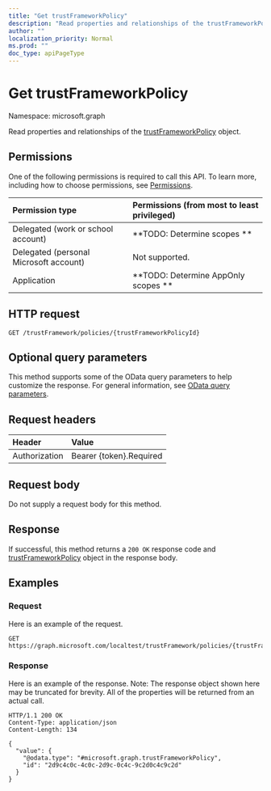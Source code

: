 ```yaml
---
title: "Get trustFrameworkPolicy"
description: "Read properties and relationships of the trustFrameworkPolicy object."
author: ""
localization_priority: Normal
ms.prod: ""
doc_type: apiPageType
---
```


# Get trustFrameworkPolicy

Namespace: microsoft.graph

Read properties and relationships of the [trustFrameworkPolicy](../resources/trustframeworkpolicy.md) object.

## Permissions
One of the following permissions is required to call this API. To learn more, including how to choose permissions, see [Permissions](/concepts/permissions-reference.md).

|Permission type|Permissions (from most to least privileged)|
|:---|:---|
|Delegated (work or school account)|**TODO: Determine scopes **|
|Delegated (personal Microsoft account)|Not supported.|
|Application|**TODO: Determine AppOnly scopes **|

## HTTP request
<!-- {
  "blockType": "ignored"
}
-->
``` http
GET /trustFramework/policies/{trustFrameworkPolicyId}
```

## Optional query parameters
This method supports some of the OData query parameters to help customize the response. For general information, see [OData query parameters](/graph/query-parameters).

## Request headers
|Header|Value|
|:---|:---|
|Authorization|Bearer {token}.Required|

## Request body
Do not supply a request body for this method.

## Response
If successful, this method returns a `200 OK` response code and [trustFrameworkPolicy](../resources/trustframeworkpolicy.md) object in the response body.

## Examples

### Request
Here is an example of the request.
<!-- {
  "blockType": "request",
  "name": "get_trustframeworkpolicy"
}
-->
``` http
GET https://graph.microsoft.com/localtest/trustFramework/policies/{trustFrameworkPolicyId}
```

### Response
Here is an example of the response. Note: The response object shown here may be truncated for brevity. All of the properties will be returned from an actual call.
<!-- {
  "blockType": "response",
  "truncated": true,
  "@odata.type": "microsoft.graph.trustFrameworkPolicy"
}
-->
``` http
HTTP/1.1 200 OK
Content-Type: application/json
Content-Length: 134

{
  "value": {
    "@odata.type": "#microsoft.graph.trustFrameworkPolicy",
    "id": "2d9c4c0c-4c0c-2d9c-0c4c-9c2d0c4c9c2d"
  }
}
```


